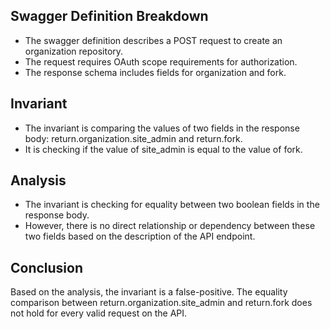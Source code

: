 ## Swagger Definition Breakdown
- The swagger definition describes a POST request to create an organization repository.
- The request requires OAuth scope requirements for authorization.
- The response schema includes fields for organization and fork.

## Invariant
- The invariant is comparing the values of two fields in the response body: return.organization.site_admin and return.fork.
- It is checking if the value of site_admin is equal to the value of fork.

## Analysis
- The invariant is checking for equality between two boolean fields in the response body.
- However, there is no direct relationship or dependency between these two fields based on the description of the API endpoint.

## Conclusion
Based on the analysis, the invariant is a false-positive. The equality comparison between return.organization.site_admin and return.fork does not hold for every valid request on the API.

